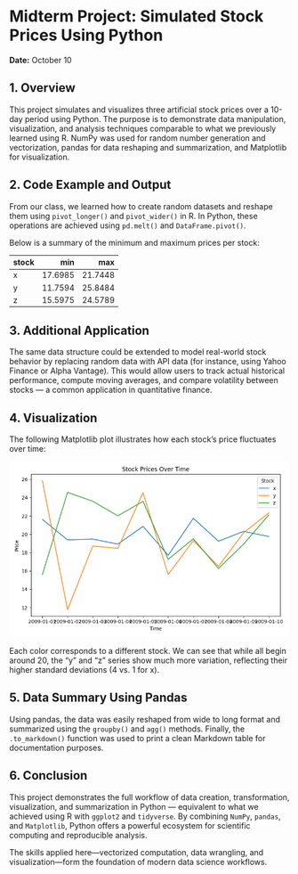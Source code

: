 
# Midterm Project: Simulated Stock Prices Using Python
**Date:** October 10



## 1. Overview
This project simulates and visualizes three artificial stock prices over a 10-day period using Python. The purpose is to demonstrate data manipulation, visualization, and analysis techniques comparable to what we previously learned using R. NumPy was used for random number generation and vectorization, pandas for data reshaping and summarization, and Matplotlib for visualization.



## 2. Code Example and Output
From our class, we learned how to create random datasets and reshape them using `pivot_longer()` and `pivot_wider()` in R. In Python, these operations are achieved using `pd.melt()` and `DataFrame.pivot()`.

Below is a summary of the minimum and maximum prices per stock:

| stock   |     min |     max |
|:--------|--------:|--------:|
| x       | 17.6985 | 21.7448 |
| y       | 11.7594 | 25.8484 |
| z       | 15.5975 | 24.5789 |



## 3. Additional Application
The same data structure could be extended to model real-world stock behavior by replacing random data with API data (for instance, using Yahoo Finance or Alpha Vantage). This would allow users to track actual historical performance, compute moving averages, and compare volatility between stocks — a common application in quantitative finance.



## 4. Visualization
The following Matplotlib plot illustrates how each stock’s price fluctuates over time:

![Stock Prices Plot](stocks_plot.png)

Each color corresponds to a different stock. We can see that while all begin around 20, the “y” and “z” series show much more variation, reflecting their higher standard deviations (4 vs. 1 for x).



## 5. Data Summary Using Pandas
Using pandas, the data was easily reshaped from wide to long format and summarized using the `groupby()` and `agg()` methods. Finally, the `.to_markdown()` function was used to print a clean Markdown table for documentation purposes.



## 6. Conclusion
This project demonstrates the full workflow of data creation, transformation, visualization, and summarization in Python — equivalent to what we achieved using R with `ggplot2` and `tidyverse`. By combining `NumPy`, `pandas`, and `Matplotlib`, Python offers a powerful ecosystem for scientific computing and reproducible analysis.

The skills applied here—vectorized computation, data wrangling, and visualization—form the foundation of modern data science workflows.
